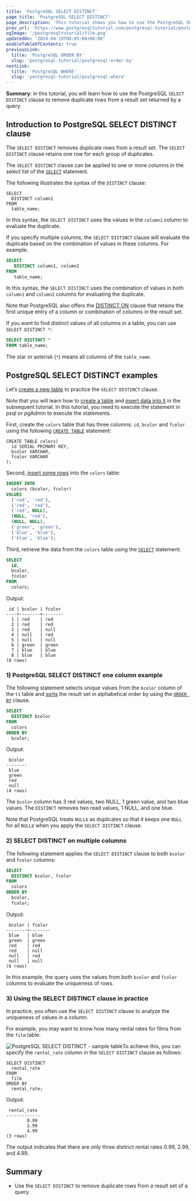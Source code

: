 ```yaml
---
title: 'PostgreSQL SELECT DISTINCT'
page_title: 'PostgreSQL SELECT DISTINCT'
page_description: 'This tutorial shows you how to use the PostgreSQL SELECT DISTINCT clause to remove duplicate rows from a result set returned by a query.'
prev_url: 'https://www.postgresqltutorial.com/postgresql-tutorial/postgresql-select-distinct/'
ogImage: '/postgresqltutorial/film.png'
updatedOn: '2024-04-19T08:05:04+00:00'
enableTableOfContents: true
previousLink:
  title: 'PostgreSQL ORDER BY'
  slug: 'postgresql-tutorial/postgresql-order-by'
nextLink:
  title: 'PostgreSQL WHERE'
  slug: 'postgresql-tutorial/postgresql-where'
---
```


**Summary**: in this tutorial, you will learn how to use the PostgreSQL `SELECT DISTINCT` clause to remove duplicate rows from a result set returned by a query.

## Introduction to PostgreSQL SELECT DISTINCT clause

The `SELECT DISTINCT` removes duplicate rows from a result set. The `SELECT DISTINCT` clause retains one row for each group of duplicates.

The `SELECT DISTINCT` clause can be applied to one or more columns in the select list of the [`SELECT`](postgresql-select) statement.

The following illustrates the syntax of the `DISTINCT` clause:

```sqlsqlsql
SELECT
  DISTINCT column1
FROM
  table_name;
```

In this syntax, the `SELECT DISTINCT` uses the values in the `column1` column to evaluate the duplicate.

If you specify multiple columns, the `SELECT DISTINCT` clause will evaluate the duplicate based on the combination of values in these columns. For example:

```sql
SELECT
   DISTINCT column1, column2
FROM
   table_name;
```

In this syntax, the `SELECT DISTINCT` uses the combination of values in both `column1` and `column2` columns for evaluating the duplicate.

Note that PostgreSQL also offers the [DISTINCT ON](postgresql-distinct-on) clause that retains the first unique entry of a column or combination of columns in the result set.

If you want to find distinct values of all columns in a table, you can use `SELECT DISTINCT *`:

```sql
SELECT DISTINCT *
FROM table_name;
```

The star or asterisk (`*`) means all columns of the `table_name`.

## PostgreSQL SELECT DISTINCT examples

Let’s [create a new table](postgresql-create-table) to practice the `SELECT DISTINCT` clause.

Note that you will learn how to [create a table](postgresql-create-table) and [insert data into it](postgresql-insert) in the subsequent tutorial. In this tutorial, you need to execute the statement in psql or pgAdmin to execute the statements.

First, create the `colors` table that has three columns: `id`, `bcolor` and `fcolor` using the following [`CREATE TABLE`](postgresql-create-table) statement:

```
CREATE TABLE colors(
  id SERIAL PRIMARY KEY,
  bcolor VARCHAR,
  fcolor VARCHAR
);
```

Second, [insert some rows](postgresql-insert-multiple-rows) into the `colors` table:

```sql
INSERT INTO
  colors (bcolor, fcolor)
VALUES
  ('red', 'red'),
  ('red', 'red'),
  ('red', NULL),
  (NULL, 'red'),
  (NULL, NULL),
  ('green', 'green'),
  ('blue', 'blue'),
  ('blue', 'blue');
```

Third, retrieve the data from the `colors` table using the [`SELECT`](postgresql-select) statement:

```sql
SELECT
  id,
  bcolor,
  fcolor
FROM
  colors;
```

Output:

```text
 id | bcolor | fcolor
----+--------+--------
  1 | red    | red
  2 | red    | red
  3 | red    | null
  4 | null   | red
  5 | null   | null
  6 | green  | green
  7 | blue   | blue
  8 | blue   | blue
(8 rows)
```

### 1\) PostgreSQL SELECT DISTINCT one column example

The following statement selects unique values from the `bcolor` column of the `t1` table and [sorts](postgresql-order-by) the result set in alphabetical order by using the [`ORDER BY`](postgresql-order-by) clause.

```sql
SELECT
  DISTINCT bcolor
FROM
  colors
ORDER BY
  bcolor;
```

Output:

```text
 bcolor
--------
 blue
 green
 red
 null
(4 rows)
```

The `bcolor` column has 3 red values, two NULL, 1 green value, and two blue values. The `DISTINCT` removes two read values, 1 NULL, and one blue.

Note that PostgreSQL treats `NULL`s as duplicates so that it keeps one `NULL` for all `NULL`s when you apply the `SELECT DISTINCT` clause.

### 2\) SELECT DISTINCT on multiple columns

The following statement applies the `SELECT DISTINCT` clause to both `bcolor` and `fcolor` columns:

```sql
SELECT
  DISTINCT bcolor, fcolor
FROM
  colors
ORDER BY
  bcolor,
  fcolor;
```

Output:

```
 bcolor | fcolor
--------+--------
 blue   | blue
 green  | green
 red    | red
 red    | null
 null   | red
 null   | null
(6 rows)
```

In this example, the query uses the values from both `bcolor` and `fcolor` columns to evaluate the uniqueness of rows.

### 3\) Using the SELECT DISTINCT clause in practice

In practice, you often use the `SELECT DISTINCT` clause to analyze the uniqueness of values in a column.

For example, you may want to know how many rental rates for films from the `film` table:

![PostgreSQL SELECT DISTINCT - sample table](/postgresqltutorial/film.png)To achieve this, you can specify the `rental_rate` column in the `SELECT DISTINCT` clause as follows:

```
SELECT DISTINCT
  rental_rate
FROM
  film
ORDER BY
  rental_rate;
```

Output:

```plaintext
 rental_rate
-------------
        0.99
        2.99
        4.99
(3 rows)
```

The output indicates that there are only three distinct rental rates 0\.99, 2\.99, and 4\.99\.

## Summary

- Use the `SELECT DISTINCT` to remove duplicate rows from a result set of a query.
